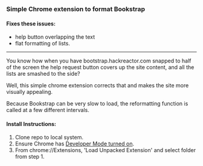 ### Simple Chrome extension to format Bookstrap

#### Fixes these issues:

* help button overlapping the text
* flat formatting of lists.

--------------

You know how when you have bootstrap.hackreactor.com snapped to half of the screen the help request button covers up the site content, and all the lists are smashed to the side?

Well, this simple chrome extension corrects that and makes the site more visually appealing.

Because Bookstrap can be very slow to load, the reformatting function is called at a few different intervals.


#### Install Instructions:
1. Clone repo to local system.
2. Ensure Chrome has [Developer Mode turned on](https://developer.chrome.com/extensions/faq#faq-dev-01).
3. From chrome://Extensions, 'Load Unpacked Extension' and select folder from step 1.
